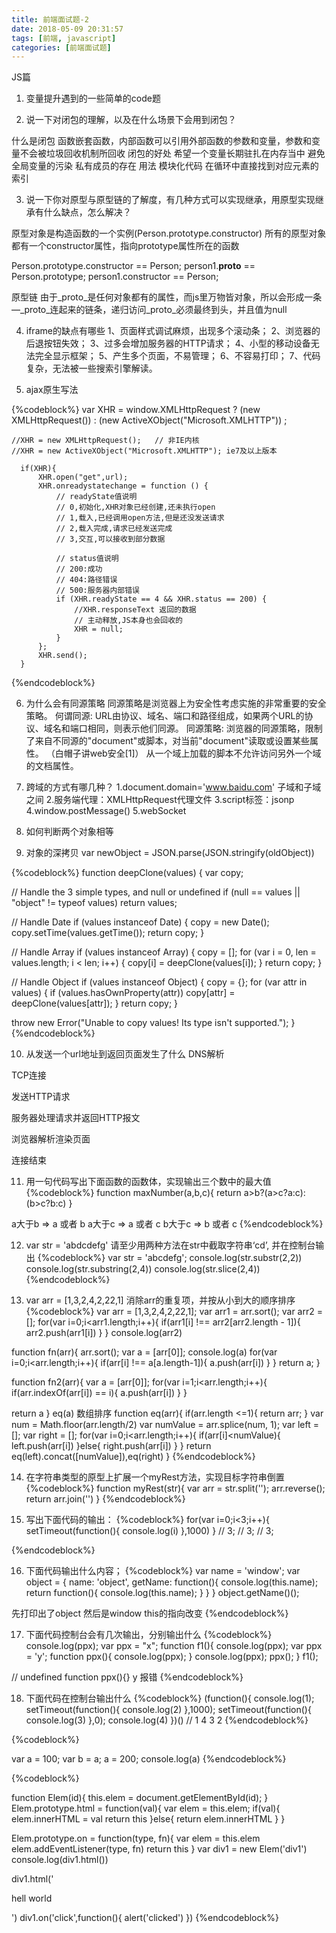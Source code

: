 ```yaml
---
title: 前端面试题-2
date: 2018-05-09 20:31:57
tags: [前端, javascript]
categories: [前端面试题]
---
```

JS篇
1. 变量提升遇到的一些简单的code题



2. 说一下对闭包的理解，以及在什么场景下会用到闭包？

什么是闭包
  函数嵌套函数，内部函数可以引用外部函数的参数和变量，参数和变量不会被垃圾回收机制所回收
闭包的好处
  希望一个变量长期驻扎在内存当中
  避免全局变量的污染
  私有成员的存在
用法
  模块化代码
  在循环中直接找到对应元素的索引

3. 说一下你对原型与原型链的了解度，有几种方式可以实现继承，用原型实现继承有什么缺点，怎么解决？

原型对象是构造函数的一个实例(Person.prototype.constructor)
所有的原型对象都有一个constructor属性，指向prototype属性所在的函数

Person.prototype.constructor == Person;
person1.__proto__ == Person.prototype;
person1.constructor == Person;

原型链
  由于_proto_是任何对象都有的属性，而js里万物皆对象，所以会形成一条—_proto_连起来的链条，递归访问_proto_必须最终到头，并且值为null

4. iframe的缺点有哪些
  1、页面样式调试麻烦，出现多个滚动条；
  2、浏览器的后退按钮失效；
  3、过多会增加服务器的HTTP请求；
  4、小型的移动设备无法完全显示框架；
  5、产生多个页面，不易管理；
  6、不容易打印；
  7、代码复杂，无法被一些搜索引擎解读。

5. ajax原生写法

{%codeblock%}
var XHR = window.XMLHttpRequest ? (new XMLHttpRequest()) : (new ActiveXObject("Microsoft.XMLHTTP")) ;

    //XHR = new XMLHttpRequest();   // 非IE内核
    //XHR = new ActiveXObject("Microsoft.XMLHTTP"); ie7及以上版本

      if(XHR){  
          XHR.open("get",url);   
          XHR.onreadystatechange = function () {  
              // readyState值说明  
              // 0,初始化,XHR对象已经创建,还未执行open  
              // 1,载入,已经调用open方法,但是还没发送请求  
              // 2,载入完成,请求已经发送完成  
              // 3,交互,可以接收到部分数据  
        
              // status值说明  
              // 200:成功  
              // 404:路径错误  
              // 500:服务器内部错误  
              if (XHR.readyState == 4 && XHR.status == 200) {  
                  //XHR.responseText 返回的数据
                  // 主动释放,JS本身也会回收的  
                  XHR = null;  
              }  
          };  
          XHR.send();  
      }
{%endcodeblock%}


6. 为什么会有同源策略
  同源策略是浏览器上为安全性考虑实施的非常重要的安全策略。
  何谓同源:
      URL由协议、域名、端口和路径组成，如果两个URL的协议、域名和端口相同，则表示他们同源。
  同源策略:
      浏览器的同源策略，限制了来自不同源的"document"或脚本，对当前"document"读取或设置某些属性。 （白帽子讲web安全[1]）
      从一个域上加载的脚本不允许访问另外一个域的文档属性。


7. 跨域的方式有哪几种？
  1.document.domain='www.baidu.com'  子域和子域之间
  2.服务端代理：XMLHttpRequest代理文件
  3.script标签：jsonp
  4.window.postMessage()
  5.webSocket


8. 如何判断两个对象相等

9. 对象的深拷贝
var newObject = JSON.parse(JSON.stringify(oldObject))

{%codeblock%}
function deepClone(values) {
  var copy;

  // Handle the 3 simple types, and null or undefined
  if (null == values || "object" != typeof values) return values;

  // Handle Date
  if (values instanceof Date) {
    copy = new Date();
    copy.setTime(values.getTime());
    return copy;
  }

  // Handle Array
  if (values instanceof Array) {
    copy = [];
    for (var i = 0, len = values.length; i < len; i++) {
      copy[i] = deepClone(values[i]);
    }
    return copy;
  }

  // Handle Object
  if (values instanceof Object) {
    copy = {};
    for (var attr in values) {
      if (values.hasOwnProperty(attr)) copy[attr] = deepClone(values[attr]);
    }
    return copy;
  }

  throw new Error("Unable to copy values! Its type isn't supported.");
}
{%endcodeblock%}


10. 从发送一个url地址到返回页面发生了什么
  DNS解析

  TCP连接

  发送HTTP请求

  服务器处理请求并返回HTTP报文

  浏览器解析渲染页面

  连接结束

11. 用一句代码写出下面函数的函数体，实现输出三个数中的最大值
{%codeblock%}
function maxNumber(a,b,c){
  return a>b?(a>c?a:c):(b>c?b:c)
}

a大于b => a 或者 b
a大于c => a 或者 c
b大于c => b 或者 c
{%endcodeblock%}


12. var str = 'abdcdefg' 请至少用两种方法在str中截取字符串‘cd’, 并在控制台输出
{%codeblock%}
var str = 'abcdefg';
console.log(str.substr(2,2))
console.log(str.substring(2,4))
console.log(str.slice(2,4))
{%endcodeblock%}


13. var arr = [1,3,2,4,2,22,1] 消除arr的重复项，并按从小到大的顺序排序
{%codeblock%}
var arr = [1,3,2,4,2,22,1];
var arr1 = arr.sort();
var arr2 = [];
for(var i=0;i<arr1.length;i++){
  if(arr1[i] !== arr2[arr2.length - 1]){
    arr2.push(arr1[i])
  }
}
console.log(arr2)

function fn(arr){
  arr.sort();
  var a = [arr[0]];
  console.log(a)
  for(var i=0;i<arr.length;i++){
    if(arr[i] !== a[a.length-1]){
      a.push(arr[i])
    }
  }
  return a;
}

function fn2(arr){
  var a = [arr[0]];
  for(var i=1;i<arr.length;i++){
    if(arr.indexOf(arr[i]) == i){
      a.push(arr[i])
    }
  }
  
  return a
}
eq(a)
数组排序
function eq(arr){
  if(arr.length <=1){
    return arr;
  }
  var num = Math.floor(arr.length/2)
  var numValue = arr.splice(num, 1);
  var left = [];
  var right = [];
  for(var i=0;i<arr.length;i++){
    if(arr[i]<numValue){
      left.push(arr[i])
    }else{
      right.push(arr[i])
    }
  }
  return eq(left).concat([numValue]),eq(right)
}
{%endcodeblock%}

14. 在字符串类型的原型上扩展一个myRest方法，实现目标字符串倒置
{%codeblock%}
function myRest(str){
  var arr = str.split('');
  arr.reverse();
  return arr.join('')
}
{%endcodeblock%}


15. 写出下面代码的输出：
{%codeblock%}
for(var i=0;i<3;i++){
  setTimeout(function(){
    console.log(i)
  },1000)
}
// 3;
// 3;
// 3;

{%endcodeblock%}


16. 下面代码输出什么内容；
{%codeblock%}
var name = 'window';
var object = {
  name: 'object',
  getName: function(){
    console.log(this.name);
    return function(){
      console.log(this.name);
    }
  }
}
object.getName()();

先打印出了object 然后是window
this的指向改变
{%endcodeblock%}

17. 下面代码控制台会有几次输出，分别输出什么
{%codeblock%}
console.log(ppx);
var ppx = "x";
function f1(){
  console.log(ppx);
  var ppx = 'y';
  function ppx(){
    console.log(ppx);
  }
  console.log(ppx);
  ppx();
}
f1();

//  undefined  function ppx(){}    y   报错
{%endcodeblock%}

18. 下面代码在控制台输出什么
{%codeblock%}
(function(){
  console.log(1);
  setTimeout(function(){
    console.log(2)
  },1000);
  setTimeout(function(){
    console.log(3)
  },0);
  console.log(4)
})()
// 1  4  3  2
{%endcodeblock%}

{%codeblock%}

var a = 100;
var b = a;
a = 200;
console.log(a)
{%endcodeblock%}

{%codeblock%}

function Elem(id){
  this.elem = document.getElementById(id);
}
Elem.prototype.html = function(val){
  var elem = this.elem;
  if(val){
    elem.innerHTML = val
    return this
  }else{
    return elem.innerHTML
  }
}

Elem.prototype.on = function(type, fn){
  var elem = this.elem
  elem.addEventListener(type, fn)
  return this
}
var div1 = new Elem('div1')
console.log(div1.html())

div1.html('<p>hell world<p>')
div1.on('click',function(){
  alert('clicked')
})
{%endcodeblock%}